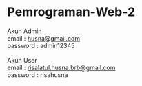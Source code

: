 # Pemrograman-Web-2
Akun Admin<br>
email : husna@gmail.com<br>
password : admin12345<br>
<br>
Akun User<br>
email : risalatul.husna.brb@gmail.com<br>
password : risahusna<br>
